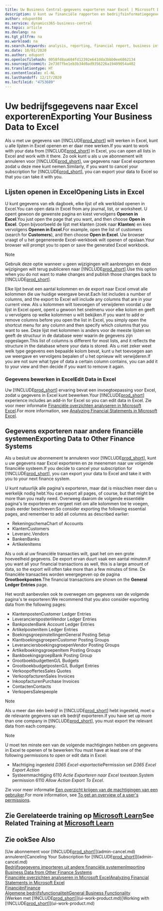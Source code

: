 ```yaml
---
title: Uw Business Central-gegevens exporteren naar Excel | Microsoft Docs
description: U kunt uw financiële rapporten en bedrijfsinformatiegegevens uit Business Central exporteren naar Excel of uw gegevens in Excel openen.
author: edupont04
ms.service: dynamics365-business-central
ms.topic: article
ms.devlang: na
ms.tgt_pltfrm: na
ms.workload: na
ms.search.keywords: analysis, reporting, financial report, business intelligence, BI, Excel
ms.date: 10/01/2020
ms.author: edupont
ms.openlocfilehash: 0058fd8aa684fd12392e641dda3bbb0ee6862134
ms.sourcegitcommit: 2e7307fbe1eb3b34d0ad9356226a19409054a402
ms.translationtype: HT
ms.contentlocale: nl-NL
ms.lasthandoff: 12/17/2020
ms.locfileid: "4753689"
---
```

# <a name="exporting-your-business-data-to-excel"></a><span data-ttu-id="9d14b-103">Uw bedrijfsgegevens naar Excel exporteren</span><span class="sxs-lookup"><span data-stu-id="9d14b-103">Exporting Your Business Data to Excel</span></span>
<span data-ttu-id="9d14b-104">Als u met uw gegevens van [!INCLUDE[prod_short](includes/prod_short.md)] wilt werken in Excel, kunt u alle lijsten in Excel openen en er daar mee werken.</span><span class="sxs-lookup"><span data-stu-id="9d14b-104">If you want to work with your data from [!INCLUDE[prod_short](includes/prod_short.md)] in Excel, you can open all lists in Excel and work with it there.</span></span> <span data-ttu-id="9d14b-105">Zo ook kunt u als u uw abonnement wilt annuleren voor [!INCLUDE[prod_short](includes/prod_short.md)], uw gegevens naar Excel exporteren zodat u deze mee kunt nemen.</span><span class="sxs-lookup"><span data-stu-id="9d14b-105">Similarly, if you want to cancel your subscription for [!INCLUDE[prod_short](includes/prod_short.md)], you can export your data to Excel so that you can take it with you.</span></span>

## <a name="opening-lists-in-excel"></a><span data-ttu-id="9d14b-106">Lijsten openen in Excel</span><span class="sxs-lookup"><span data-stu-id="9d14b-106">Opening Lists in Excel</span></span>
<span data-ttu-id="9d14b-107">U kunt gegevens van elk dagboek, elke lijst of elk werkblad openen in Excel.</span><span class="sxs-lookup"><span data-stu-id="9d14b-107">You can open data in Excel from any journal, list, or worksheet.</span></span> <span data-ttu-id="9d14b-108">U opent gewoon de gewenste pagina en kiest vervolgens **Openen in Excel**.</span><span class="sxs-lookup"><span data-stu-id="9d14b-108">You just open the page that you want, and then choose **Open in Excel**.</span></span> <span data-ttu-id="9d14b-109">Open bijvoorbeeld de lijst met klanten (zoek naar **Klanten**) en kies vervolgens **Openen in Excel**.</span><span class="sxs-lookup"><span data-stu-id="9d14b-109">For example, open the list of customers (search for **Customers**), and then choose **Open in Excel**.</span></span> <span data-ttu-id="9d14b-110">Uw browser vraagt of u het gegenereerde Excel-werkboek wilt openen of opslaan.</span><span class="sxs-lookup"><span data-stu-id="9d14b-110">Your browser will prompt you to open or save the generated Excel workbook.</span></span>  

> [!NOTE]
> <span data-ttu-id="9d14b-111">Gebruik deze optie wanneer u geen wijzigingen wilt aanbrengen en deze wijzigingen wilt terug publiceren naar [!INCLUDE[prod_short](includes/prod_short.md)].</span><span class="sxs-lookup"><span data-stu-id="9d14b-111">Use this option when you do not want to make changes and publish those changes back to [!INCLUDE[prod_short](includes/prod_short.md)].</span></span>  

<span data-ttu-id="9d14b-112">Elke lijst bevat een aantal kolommen en de export naar Excel omvat alle kolommen die uw huidige weergave bevat.</span><span class="sxs-lookup"><span data-stu-id="9d14b-112">Each list includes a number of columns, and the export to Excel will include any columns that are in your current view.</span></span> <span data-ttu-id="9d14b-113">Als u kolommen wilt toevoegen of verwijderen voordat u de lijst in Excel opent, opent u gewoon het snelmenu voor elke kolom en geeft u vervolgens op welke kolommen u wilt bekijken.</span><span class="sxs-lookup"><span data-stu-id="9d14b-113">If you want to add or remove columns before you open the list in Excel, you simply open the shortcut menu for any column and then specify which columns that you want to see.</span></span> <span data-ttu-id="9d14b-114">Deze lijst met kolommen is anders voor de meeste lijsten en geeft de structuur in de database weer waarin de gegevens zijn opgeslagen.</span><span class="sxs-lookup"><span data-stu-id="9d14b-114">This list of columns is different for most lists, and it reflects the structure in the database where your data is stored.</span></span> <span data-ttu-id="9d14b-115">Als u niet zeker weet welk type gegevens een bepaalde kolom bevat, kunt u het toevoegen aan uw weergave en vervolgens bepalen of u het opnieuw wilt verwijderen.</span><span class="sxs-lookup"><span data-stu-id="9d14b-115">If you are not sure what type of data a certain column contains, you can add it to your view and then decide if you want to remove it again.</span></span>  

### <a name="edit-data-in-excel"></a><span data-ttu-id="9d14b-116">Gegevens bewerken in Excel</span><span class="sxs-lookup"><span data-stu-id="9d14b-116">Edit Data in Excel</span></span>
<span data-ttu-id="9d14b-117">Uw [!INCLUDE[prod_short](includes/prod_short.md)] ervaring bevat een invoegtoepassing voor Excel, zodat u gegevens in Excel kunt bewerken.</span><span class="sxs-lookup"><span data-stu-id="9d14b-117">Your [!INCLUDE[prod_short](includes/prod_short.md)] experience includes an add-in for Excel so you can edit data in Excel.</span></span> <span data-ttu-id="9d14b-118">Zie voor meer informatie [Financiële overzichten analyseren in Microsoft Excel](finance-analyze-excel.md).</span><span class="sxs-lookup"><span data-stu-id="9d14b-118">For more information, see [Analyzing Financial Statements in Microsoft Excel](finance-analyze-excel.md).</span></span>  

## <a name="exporting-data-to-other-finance-systems"></a><span data-ttu-id="9d14b-119">Gegevens exporteren naar andere financiële systemen</span><span class="sxs-lookup"><span data-stu-id="9d14b-119">Exporting Data to Other Finance Systems</span></span>
<span data-ttu-id="9d14b-120">Als u besluit uw abonnement te annuleren voor [!INCLUDE[prod_short](includes/prod_short.md)], kunt u uw gegevens naar Excel exporteren en ze meenemen naar uw volgende financiële systeem.</span><span class="sxs-lookup"><span data-stu-id="9d14b-120">If you decide to cancel your subscription for [!INCLUDE[prod_short](includes/prod_short.md)], you can export your data to Excel and take it with you to your next finance system.</span></span>  

<span data-ttu-id="9d14b-121">U kunt natuurlijk alle pagina's exporteren, maar dat is misschien meer dan u werkelijk nodig hebt.</span><span class="sxs-lookup"><span data-stu-id="9d14b-121">You can export all pages, of course, but that might be more than you really need.</span></span> <span data-ttu-id="9d14b-122">Overweeg daarom de volgende essentiële pagina's te exporteren en vergeet niet om alle kolommen toe te voegen, zoals eerder beschreven:</span><span class="sxs-lookup"><span data-stu-id="9d14b-122">So consider exporting the following essential pages, and remember to add all columns as described earlier:</span></span>  

* <span data-ttu-id="9d14b-123">Rekeningschema</span><span class="sxs-lookup"><span data-stu-id="9d14b-123">Chart of Accounts</span></span>  
* <span data-ttu-id="9d14b-124">Klanten</span><span class="sxs-lookup"><span data-stu-id="9d14b-124">Customers</span></span>  
* <span data-ttu-id="9d14b-125">Leveranc.</span><span class="sxs-lookup"><span data-stu-id="9d14b-125">Vendors</span></span>  
* <span data-ttu-id="9d14b-126">Banken</span><span class="sxs-lookup"><span data-stu-id="9d14b-126">Banks</span></span>  
* <span data-ttu-id="9d14b-127">Artikelen</span><span class="sxs-lookup"><span data-stu-id="9d14b-127">Items</span></span>  

<span data-ttu-id="9d14b-128">Als u ook al uw financiële transacties wilt, gaat het om een grote hoeveelheid gegevens. De export ervan duurt vaak een aantal minuten.</span><span class="sxs-lookup"><span data-stu-id="9d14b-128">If you want all your financial transactions as well, this is a large amount of data, so the export will often take more than a few minutes of time.</span></span> <span data-ttu-id="9d14b-129">De financiële transacties worden weergegeven op de pagina **Grootboekposten**.</span><span class="sxs-lookup"><span data-stu-id="9d14b-129">The financial transactions are shown on the **General Ledger Entries** page.</span></span>  

<span data-ttu-id="9d14b-130">Het wordt aanbevolen ook te overwegen om gegevens van de volgende pagina's te exporteren:</span><span class="sxs-lookup"><span data-stu-id="9d14b-130">We recommend that you also consider exporting data from the following pages:</span></span>  

* <span data-ttu-id="9d14b-131">Klantenposten</span><span class="sxs-lookup"><span data-stu-id="9d14b-131">Customer Ledger Entries</span></span>  
* <span data-ttu-id="9d14b-132">Leveranciersposten</span><span class="sxs-lookup"><span data-stu-id="9d14b-132">Vendor Ledger Entries</span></span>  
* <span data-ttu-id="9d14b-133">Bankposten</span><span class="sxs-lookup"><span data-stu-id="9d14b-133">Bank Account Ledger Entries</span></span>  
* <span data-ttu-id="9d14b-134">Artikelposten</span><span class="sxs-lookup"><span data-stu-id="9d14b-134">Item Ledger Entries</span></span>  
* <span data-ttu-id="9d14b-135">Boekingsgroepinstellingen</span><span class="sxs-lookup"><span data-stu-id="9d14b-135">General Posting Setup</span></span>  
* <span data-ttu-id="9d14b-136">Klantboekingsgroepen</span><span class="sxs-lookup"><span data-stu-id="9d14b-136">Customer Posting Groups</span></span>  
* <span data-ttu-id="9d14b-137">Leveranciersboekingsgroepen</span><span class="sxs-lookup"><span data-stu-id="9d14b-137">Vendor Posting Groups</span></span>  
* <span data-ttu-id="9d14b-138">Artikelboekingsgroepen</span><span class="sxs-lookup"><span data-stu-id="9d14b-138">Item Posting Groups</span></span>  
* <span data-ttu-id="9d14b-139">Bankboekingsgroep</span><span class="sxs-lookup"><span data-stu-id="9d14b-139">Bank Posting Group</span></span>  
* <span data-ttu-id="9d14b-140">Grootboekbudgetten</span><span class="sxs-lookup"><span data-stu-id="9d14b-140">G/L Budgets</span></span>  
* <span data-ttu-id="9d14b-141">Grootboekbudgetposten</span><span class="sxs-lookup"><span data-stu-id="9d14b-141">G/L Budget Entries</span></span>  
* <span data-ttu-id="9d14b-142">Verkoopoffertes</span><span class="sxs-lookup"><span data-stu-id="9d14b-142">Sales Quotes</span></span>  
* <span data-ttu-id="9d14b-143">Verkoopfacturen</span><span class="sxs-lookup"><span data-stu-id="9d14b-143">Sales Invoices</span></span>  
* <span data-ttu-id="9d14b-144">Inkoopfacturen</span><span class="sxs-lookup"><span data-stu-id="9d14b-144">Purchase Invoices</span></span>  
* <span data-ttu-id="9d14b-145">Contacten</span><span class="sxs-lookup"><span data-stu-id="9d14b-145">Contacts</span></span>  
* <span data-ttu-id="9d14b-146">Verkopers</span><span class="sxs-lookup"><span data-stu-id="9d14b-146">Salespeople</span></span>  

> [!NOTE]  
> <span data-ttu-id="9d14b-147">Als u meer dan één bedrijf in [!INCLUDE[prod_short](includes/prod_short.md)] hebt ingesteld, moet u de relevante gegevens van elk bedrijf exporteren.</span><span class="sxs-lookup"><span data-stu-id="9d14b-147">If you have set up more than one company in [!INCLUDE[prod_short](includes/prod_short.md)], you must export the relevant data from each company.</span></span>

> [!NOTE]
> <span data-ttu-id="9d14b-148">U moet ten minste een van de volgende machtigingen hebben om gegevens in Excel te openen of te bewerken:</span><span class="sxs-lookup"><span data-stu-id="9d14b-148">You must have at least one of the following permissions to open or edit data in Excel:</span></span>
>    - <span data-ttu-id="9d14b-149">Machtiging ingesteld *D365 Excel-exportactie*</span><span class="sxs-lookup"><span data-stu-id="9d14b-149">Permission set *D365 Excel Export Action*</span></span>  
>    - <span data-ttu-id="9d14b-150">Systeemmachtiging 6110 *Actie Exporteren naar Excel toestaan*.</span><span class="sxs-lookup"><span data-stu-id="9d14b-150">System permission 6110 *Allow Action Export To Excel*.</span></span>  

<span data-ttu-id="9d14b-151">Zie voor meer informatie [Een overzicht krijgen van de machtigingen van een gebruiker](ui-define-granular-permissions.md#to-get-an-overview-of-a-users-permissions).</span><span class="sxs-lookup"><span data-stu-id="9d14b-151">For more information, see [To get an overview of a user's permissions](ui-define-granular-permissions.md#to-get-an-overview-of-a-users-permissions).</span></span>

## <a name="see-related-training-at-microsoft-learn"></a><span data-ttu-id="9d14b-152">Zie Gerelateerde training op [Microsoft Learn](/learn/modules/configure-powerbi-excel-dynamics-365-business-central/index)</span><span class="sxs-lookup"><span data-stu-id="9d14b-152">See Related Training at [Microsoft Learn](/learn/modules/configure-powerbi-excel-dynamics-365-business-central/index)</span></span>

## <a name="see-also"></a><span data-ttu-id="9d14b-153">Zie ook</span><span class="sxs-lookup"><span data-stu-id="9d14b-153">See Also</span></span>
<span data-ttu-id="9d14b-154">[Uw abonnement voor [!INCLUDE[prod_short](includes/prod_short.md)]](admin-cancel.md) annuleren</span><span class="sxs-lookup"><span data-stu-id="9d14b-154">[Canceling Your Subscription for [!INCLUDE[prod_short](includes/prod_short.md)]](admin-cancel.md)</span></span>  
[<span data-ttu-id="9d14b-155">Bedrijfsgegevens importeren uit andere financiële systemen</span><span class="sxs-lookup"><span data-stu-id="9d14b-155">Importing Business Data from Other Finance Systems</span></span>](across-import-data-configuration-packages.md)  
[<span data-ttu-id="9d14b-156">Financiële overzichten analyseren in Microsoft Excel</span><span class="sxs-lookup"><span data-stu-id="9d14b-156">Analyzing Financial Statements in Microsoft Excel</span></span>](finance-analyze-excel.md)  
[<span data-ttu-id="9d14b-157">Financiën</span><span class="sxs-lookup"><span data-stu-id="9d14b-157">Finance</span></span>](finance.md)  
[<span data-ttu-id="9d14b-158">Algemene bedrijfsfunctionaliteit</span><span class="sxs-lookup"><span data-stu-id="9d14b-158">General Business Functionality</span></span>](ui-across-business-areas.md)  
<span data-ttu-id="9d14b-159">[Werken met [!INCLUDE[prod_short](includes/prod_short.md)]](ui-work-product.md)</span><span class="sxs-lookup"><span data-stu-id="9d14b-159">[Working with [!INCLUDE[prod_short](includes/prod_short.md)]](ui-work-product.md)</span></span>  
